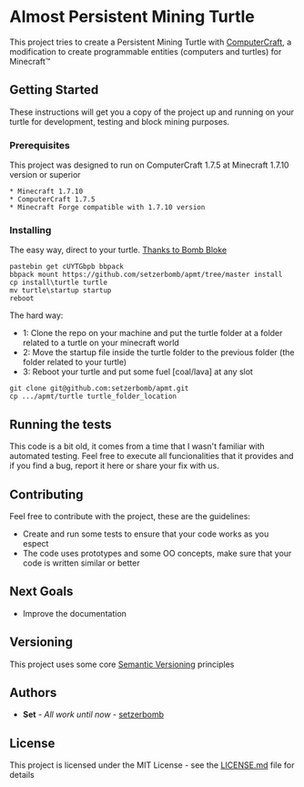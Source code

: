 # Almost Persistent Mining Turtle

This project tries to create a Persistent Mining Turtle with [ComputerCraft](http://www.computercraft.info/wiki/Main_Page), a modification to create programmable entities (computers and turtles) for Minecraft™

## Getting Started

These instructions will get you a copy of the project up and running on your turtle for development, testing and block mining purposes.

### Prerequisites

This project was designed to run on ComputerCraft 1.7.5 at Minecraft 1.7.10 version or superior

```
* Minecraft 1.7.10
* ComputerCraft 1.7.5
* Minecraft Forge compatible with 1.7.10 version
```

### Installing

The easy way, direct to your turtle. [Thanks to Bomb Bloke](http://www.computercraft.info/forums2/index.php?/user/15121-bomb-bloke/)

```
pastebin get cUYTGbpb bbpack
bbpack mount https://github.com/setzerbomb/apmt/tree/master install
cp install\turtle turtle
mv turtle\startup startup
reboot
```

The hard way:

- 1: Clone the repo on your machine and put the turtle folder at a folder related to a turtle on your minecraft world
- 2: Move the startup file inside the turtle folder to the previous folder (the folder related to your turtle)
- 3: Reboot your turtle and put some fuel [coal/lava] at any slot

```
git clone git@github.com:setzerbomb/apmt.git
cp .../apmt/turtle turtle_folder_location
```

## Running the tests

This code is a bit old, it comes from a time that I wasn't familiar with automated testing. Feel free to execute all funcionalities that it provides and if you find a bug, report it here or share your fix with us.

## Contributing

Feel free to contribute with the project, these are the guidelines:

* Create and run some tests to ensure that your code works as you espect
* The code uses prototypes and some OO concepts, make sure that your code is written similar or better

## Next Goals

- Improve the documentation

## Versioning

This project uses some core [Semantic Versioning](https://semver.org/) principles

## Authors

* **Set** - *All work until now* - [setzerbomb](https://github.com/setzerbomb)

## License

This project is licensed under the MIT License - see the [LICENSE.md](LICENSE.md) file for details
